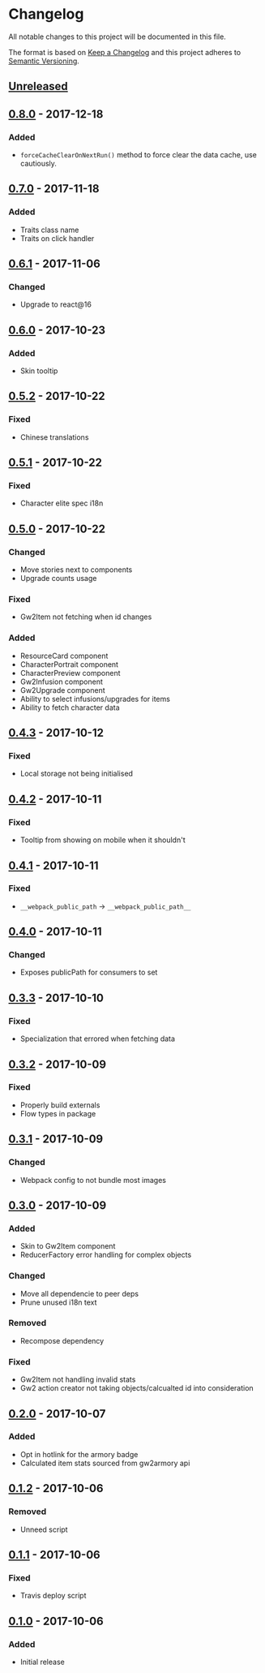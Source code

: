 # Changelog

All notable changes to this project will be documented in this file.

The format is based on [Keep a Changelog](http://keepachangelog.com/)
and this project adheres to [Semantic Versioning](http://semver.org/).

## [Unreleased][]

## [0.8.0][] - 2017-12-18
### Added
- `forceCacheClearOnNextRun()` method to force clear the data cache, use cautiously.

## [0.7.0][] - 2017-11-18
### Added
- Traits class name
- Traits on click handler

## [0.6.1][] - 2017-11-06
### Changed
- Upgrade to react@16

## [0.6.0][] - 2017-10-23
### Added
- Skin tooltip

## [0.5.2][] - 2017-10-22
### Fixed
- Chinese translations

## [0.5.1][] - 2017-10-22
### Fixed
- Character elite spec i18n

## [0.5.0][] - 2017-10-22
### Changed
- Move stories next to components
- Upgrade counts usage

### Fixed
- Gw2Item not fetching when id changes

### Added
- ResourceCard component
- CharacterPortrait component
- CharacterPreview component
- Gw2Infusion component
- Gw2Upgrade component
- Ability to select infusions/upgrades for items
- Ability to fetch character data

## [0.4.3][] - 2017-10-12
### Fixed
- Local storage not being initialised

## [0.4.2][] - 2017-10-11
### Fixed
- Tooltip from showing on mobile when it shouldn't

## [0.4.1][] - 2017-10-11
### Fixed
- `__webpack_public_path` -> `__webpack_public_path__`

## [0.4.0][] - 2017-10-11
### Changed
- Exposes publicPath for consumers to set

## [0.3.3][] - 2017-10-10
### Fixed
- Specialization that errored when fetching data

## [0.3.2][] - 2017-10-09
### Fixed
- Properly build externals
- Flow types in package

## [0.3.1][] - 2017-10-09
### Changed
- Webpack config to not bundle most images

## [0.3.0][] - 2017-10-09
### Added
- Skin to Gw2Item component
- ReducerFactory error handling for complex objects

### Changed
- Move all dependencie to peer deps
- Prune unused i18n text

### Removed
- Recompose dependency

### Fixed
- Gw2Item not handling invalid stats
- Gw2 action creator not taking objects/calcualted id into consideration

## [0.2.0][] - 2017-10-07
### Added
- Opt in hotlink for the armory badge
- Calculated item stats sourced from gw2armory api

## [0.1.2][] - 2017-10-06
### Removed
- Unneed script

## [0.1.1][] - 2017-10-06
### Fixed
- Travis deploy script

## [0.1.0][] - 2017-10-06
### Added
- Initial release


[Unreleased]: https://github.com/madou/armory-component-ui/compare/v0.8.0...HEAD
[0.8.0]: https://github.com/madou/armory-component-ui/compare/v0.7.0...v0.8.0
[0.7.0]: https://github.com/madou/armory-component-ui/compare/v0.6.1...v0.7.0
[0.6.1]: https://github.com/madou/armory-component-ui/compare/v0.6.0...v0.6.1
[0.6.0]: https://github.com/madou/armory-component-ui/compare/v0.5.2...v0.6.0
[0.5.2]: https://github.com/madou/armory-component-ui/compare/v0.5.1...v0.5.2
[0.5.1]: https://github.com/madou/armory-component-ui/compare/v0.5.0...v0.5.1
[0.5.0]: https://github.com/madou/armory-component-ui/compare/v0.4.3...v0.5.0
[0.4.3]: https://github.com/madou/armory-component-ui/compare/v0.4.2...v0.4.3
[0.4.2]: https://github.com/madou/armory-component-ui/compare/v0.4.1...v0.4.2
[0.4.1]: https://github.com/madou/armory-component-ui/compare/v0.4.0...v0.4.1
[0.4.0]: https://github.com/madou/armory-component-ui/compare/v0.3.3...v0.4.0
[0.3.3]: https://github.com/madou/armory-component-ui/compare/v0.3.2...v0.3.3
[0.3.2]: https://github.com/madou/armory-component-ui/compare/v0.3.1...v0.3.2
[0.3.1]: https://github.com/madou/armory-component-ui/compare/v0.3.0...v0.3.1
[0.3.0]: https://github.com/madou/armory-component-ui/compare/v0.2.0...v0.3.0
[0.2.0]: https://github.com/madou/armory-component-ui/compare/v0.1.2...v0.2.0
[0.1.2]: https://github.com/madou/armory-component-ui/compare/v0.1.1...v0.1.2
[0.1.1]: https://github.com/madou/armory-component-ui/compare/v0.1.0...v0.1.1
[0.1.0]: https://github.com/madou/armory-component-ui/tree/v0.1.0
